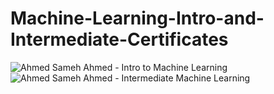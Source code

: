 # Machine-Learning-Intro-and-Intermediate-Certificates
![Ahmed Sameh Ahmed - Intro to Machine Learning](https://user-images.githubusercontent.com/95590479/210120104-348ae408-2faa-4084-bd83-6490b611fcff.png)
![Ahmed Sameh Ahmed - Intermediate Machine Learning](https://user-images.githubusercontent.com/95590479/210120107-299e29b2-9979-460a-b704-67a4caa5c3d2.png)
